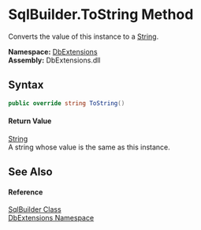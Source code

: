 SqlBuilder.ToString Method
==========================
Converts the value of this instance to a [String][1].
  
**Namespace:** [DbExtensions][2]  
**Assembly:** DbExtensions.dll

Syntax
------

```csharp
public override string ToString()
```

#### Return Value
[String][1]  
A string whose value is the same as this instance.

See Also
--------

#### Reference
[SqlBuilder Class][3]  
[DbExtensions Namespace][2]  

[1]: https://learn.microsoft.com/dotnet/api/system.string
[2]: ../README.md
[3]: README.md